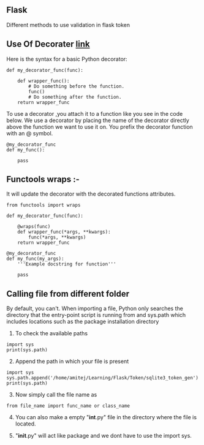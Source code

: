 ## Flask 
Different methods to use validation in flask token

## Use Of Decorater [link](https://www.freecodecamp.org/news/python-decorators-explained-with-examples/)

Here is the syntax for a basic Python decorator:

```
def my_decorator_func(func):

    def wrapper_func():
        # Do something before the function.
        func()
        # Do something after the function.
    return wrapper_func
```
To use a decorator ,you attach it to a function like you see in the code below. We use a decorator by placing the name of the decorator directly above the function we want to use it on. You prefix the decorator function with an @ symbol.
```
@my_decorator_func
def my_func():

    pass
```

## Functools wraps :-
It will update the decorator with the decorated functions attributes.

```
from functools import wraps

def my_decorator_func(func):

    @wraps(func)
    def wrapper_func(*args, **kwargs):
        func(*args, **kwargs)
    return wrapper_func

@my_decorator_func
def my_func(my_args):
    '''Example docstring for function'''

    pass
```


## Calling file from different folder

By default, you can't. When importing a file, Python only searches the directory that the entry-point script is running from and sys.path which includes locations such as the package installation directory 

1. To check the available paths

```
import sys
print(sys.path)
```

2. Append the path in which your file is present

```
import sys 
sys.path.append('/home/amitej/Learning/Flask/Token/sqlite3_token_gen')
print(sys.path)
```

3. Now simply call the file name as

```
from file_name import func_name or class_name
```

4. You can also make a empty "__int__.py" file in the directory where the file is located.

5. "__init__.py" will act like package and we dont have to use the import sys.